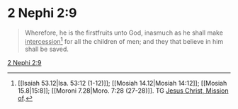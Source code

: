 # 2 Nephi 2:9

> Wherefore, he is the firstfruits unto God, inasmuch as he shall make <u>intercession</u>[^a] for all the children of men; and they that believe in him shall be saved.

[2 Nephi 2:9](https://www.churchofjesuschrist.org/study/scriptures/bofm/2-ne/2?lang=eng&id=p9#p9)


[^a]: [[Isaiah 53.12|Isa. 53:12 (1-12)]]; [[Mosiah 14.12|Mosiah 14:12]]; [[Mosiah 15.8|15:8]]; [[Moroni 7.28|Moro. 7:28 (27-28)]]. TG [Jesus Christ, Mission of](https://www.churchofjesuschrist.org/study/scriptures/tg/jesus-christ-mission-of?lang=eng).
